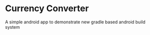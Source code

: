 Currency Converter
==================

A simple android app to demonstrate new gradle based android build system